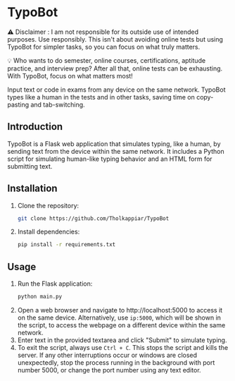 # TypoBot

⚠️ Disclaimer : I am not responsible for its outside use of intended purposes. Use responsibly. This isn't about avoiding online tests but using TypoBot for simpler tasks, so you can focus on what truly matters.


💡 Who wants to do semester, online courses, certifications, aptitude practice, and interview prep? After all that, online tests can be exhausting. With TypoBot, focus on what matters most!

Input text or code in exams from any device on the same network. TypoBot types like a human in the tests and in other tasks, saving time on copy-pasting and tab-switching.

## Introduction
TypoBot is a Flask web application that simulates typing, like a human, by sending text from the device within the same network. It includes a Python script for simulating human-like typing behavior and an HTML form for submitting text.

## Installation

1. Clone the repository:
   ```bash
   git clone https://github.com/Tholkappiar/TypoBot

2. Install dependencies:
    ```bash
    pip install -r requirements.txt
## Usage
1. Run the Flask application:
    ```bash
    python main.py
2. Open a web browser and navigate to http://localhost:5000 to access it on the same device. Alternatively, use `ip:5000`, which will be shown in the script, to access the webpage on a different device within the same network.
3. Enter text in the provided textarea and click "Submit" to simulate typing.
4. To exit the script, always use `Ctrl + C`. This stops the script and kills the server. If any other interruptions occur or windows are closed unexpectedly, stop the process running in the background with port number 5000, or change the port number using any text editor.
